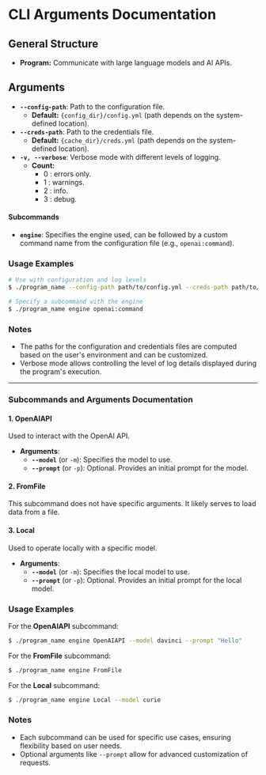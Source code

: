 # CLI Arguments Documentation

## General Structure
- **Program:** Communicate with large language models and AI APIs.

## Arguments
- **`--config-path`**: Path to the configuration file.
  - **Default:** `{config_dir}/config.yml` (path depends on the system-defined location).
- **`--creds-path`**: Path to the credentials file.
  - **Default:** `{cache_dir}/creds.yml` (path depends on the system-defined location).
- **`-v, --verbose`**: Verbose mode with different levels of logging.
  - **Count:** 
    - 0 : errors only.
    - 1 : warnings.
    - 2 : info.
    - 3 : debug.

#### Subcommands
- **`engine`**: Specifies the engine used, can be followed by a custom command name from the configuration file (e.g., `openai:command`).

### Usage Examples
```bash
# Use with configuration and log levels
$ ./program_name --config-path path/to/config.yml --creds-path path/to/creds.yml -vvv

# Specify a subcommand with the engine
$ ./program_name engine openai:command
```

### Notes
- The paths for the configuration and credentials files are computed based on the user's environment and can be customized.
- Verbose mode allows controlling the level of log details displayed during the program's execution.

---

### Subcommands and Arguments Documentation

#### 1. **OpenAIAPI**
   Used to interact with the OpenAI API.

   - **Arguments**:
     - **`--model`** (or `-m`): Specifies the model to use.
     - **`--prompt`** (or `-p`): Optional. Provides an initial prompt for the model.

#### 2. **FromFile**
   This subcommand does not have specific arguments. It likely serves to load data from a file.

#### 3. **Local**
   Used to operate locally with a specific model.

   - **Arguments**:
     - **`--model`** (or `-m`): Specifies the local model to use.
     - **`--prompt`** (or `-p`): Optional. Provides an initial prompt for the local model.

### Usage Examples

For the **OpenAIAPI** subcommand:
```bash
$ ./program_name engine OpenAIAPI --model davinci --prompt "Hello"
```

For the **FromFile** subcommand:
```bash
$ ./program_name engine FromFile
```

For the **Local** subcommand:
```bash
$ ./program_name engine Local --model curie
```

### Notes
- Each subcommand can be used for specific use cases, ensuring flexibility based on user needs.
- Optional arguments like `--prompt` allow for advanced customization of requests.